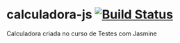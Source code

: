 # calculadora-js [![Build Status](https://travis-ci.org/m4rciosouza/calculadora-js-source.svg?branch=master)](https://travis-ci.org/m4rciosouza/calculadora-js-source)
Calculadora criada no curso de Testes com Jasmine

